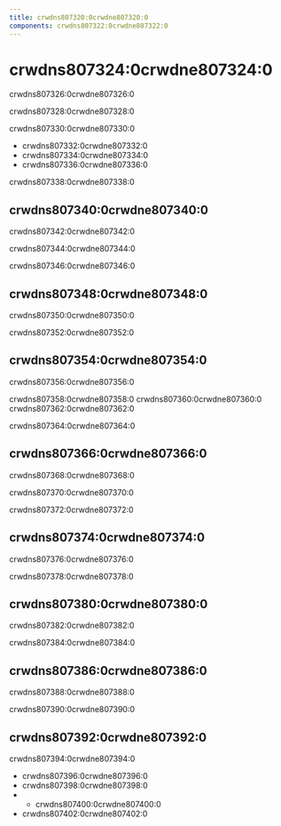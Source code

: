 ```yaml
---
title: crwdns807320:0crwdne807320:0
components: crwdns807322:0crwdne807322:0
---
```

# crwdns807324:0crwdne807324:0

<p class="description">crwdns807326:0crwdne807326:0</p>

crwdns807328:0crwdne807328:0

crwdns807330:0crwdne807330:0

- crwdns807332:0crwdne807332:0
- crwdns807334:0crwdne807334:0
- crwdns807336:0crwdne807336:0

crwdns807338:0crwdne807338:0

## crwdns807340:0crwdne807340:0

crwdns807342:0crwdne807342:0

crwdns807344:0crwdne807344:0

crwdns807346:0crwdne807346:0

## crwdns807348:0crwdne807348:0

crwdns807350:0crwdne807350:0

crwdns807352:0crwdne807352:0

## crwdns807354:0crwdne807354:0

crwdns807356:0crwdne807356:0

crwdns807358:0crwdne807358:0 crwdns807360:0crwdne807360:0 crwdns807362:0crwdne807362:0

crwdns807364:0crwdne807364:0

## crwdns807366:0crwdne807366:0

crwdns807368:0crwdne807368:0

crwdns807370:0crwdne807370:0

crwdns807372:0crwdne807372:0

## crwdns807374:0crwdne807374:0

crwdns807376:0crwdne807376:0

crwdns807378:0crwdne807378:0

## crwdns807380:0crwdne807380:0

crwdns807382:0crwdne807382:0

crwdns807384:0crwdne807384:0

## crwdns807386:0crwdne807386:0

crwdns807388:0crwdne807388:0

crwdns807390:0crwdne807390:0

## crwdns807392:0crwdne807392:0

crwdns807394:0crwdne807394:0

- crwdns807396:0crwdne807396:0
- crwdns807398:0crwdne807398:0
- - crwdns807400:0crwdne807400:0
- crwdns807402:0crwdne807402:0